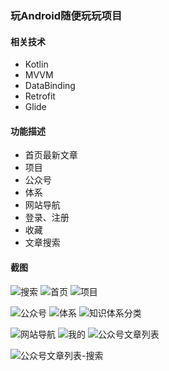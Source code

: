 ### 玩Android随便玩玩项目

#### 相关技术

- Kotlin
- MVVM
- DataBinding
- Retrofit
- Glide

#### 功能描述

- 首页最新文章
- 项目
- 公众号
- 体系
- 网站导航
- 登录、注册
- 收藏
- 文章搜索


#### 截图

![搜索](https://github.com/luowl123/WanAndroid/blob/master/screenshots/Screenshot_01.jpg)
![首页](https://github.com/luowl123/WanAndroid/blob/master/screenshots/Screenshot_02.jpg)
![项目](https://github.com/luowl123/WanAndroid/blob/master/screenshots/Screenshot_03.jpg)

![公众号](https://github.com/luowl123/WanAndroid/blob/master/screenshots/Screenshot_04.jpg)
![体系](https://github.com/luowl123/WanAndroid/blob/master/screenshots/Screenshot_05.jpg)
![知识体系分类](https://github.com/luowl123/WanAndroid/blob/master/screenshots/Screenshot_10.jpg)

![网站导航](https://github.com/luowl123/WanAndroid/blob/master/screenshots/Screenshot_06.jpg)
![我的](https://github.com/luowl123/WanAndroid/blob/master/screenshots/Screenshot_07.jpg)
![公众号文章列表](https://github.com/luowl123/WanAndroid/blob/master/screenshots/Screenshot_08.jpg)

![公众号文章列表-搜索](https://github.com/luowl123/WanAndroid/blob/master/screenshots/Screenshot_09.jpg)

